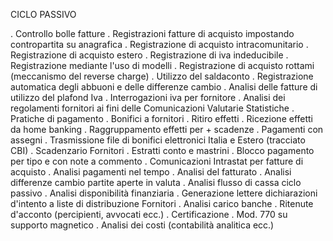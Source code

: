   CICLO PASSIVO

. Controllo bolle fatture
. Registrazioni fatture di acquisto impostando contropartita su anagrafica
. Registrazione di acquisto intracomunitario
. Registrazione di acquisto estero
. Registrazione di iva indeducibile
. Registrazione mediante l'uso di modelli
. Registrazione di acquisto rottami (meccanismo del reverse charge)
. Utilizzo del saldaconto
. Registrazione automatica degli abbuoni e delle differenze cambio
. Analisi delle fatture di utilizzo del plafond Iva
. Interrogazioni iva per fornitore
. Analisi dei regolamenti fornitori ai fini delle Comunicazioni Valutarie Statistiche
. Pratiche di pagamento
. Bonifici a fornitori
. Ritiro effetti
. Ricezione effetti da home banking
. Raggruppamento effetti per + scadenze
. Pagamenti con assegni
. Trasmissione file di bonifici elettronici Italia e Estero (tracciato CBI)
. Scadenzario Fornitori
. Estratti conto e mastrini
. Blocco pagamento per tipo e con note a commento
. Comunicazioni Intrastat per fatture di acquisto
. Analisi pagamenti nel tempo
. Analisi del fatturato
. Analisi differenze cambio partite aperte in valuta
. Analisi flusso di cassa ciclo passivo
. Analisi disponibilità finanziaria
. Generazione lettere dichiarazioni d'intento a liste di distribuzione Fornitori
. Analisi carico banche
. Ritenute d'acconto (percipienti, avvocati ecc.)
. Certificazione
. Mod. 770 su supporto magnetico
. Analisi dei costi (contabilità analitica ecc.)
